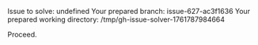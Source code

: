 Issue to solve: undefined
Your prepared branch: issue-627-ac3f1636
Your prepared working directory: /tmp/gh-issue-solver-1761787984664

Proceed.
